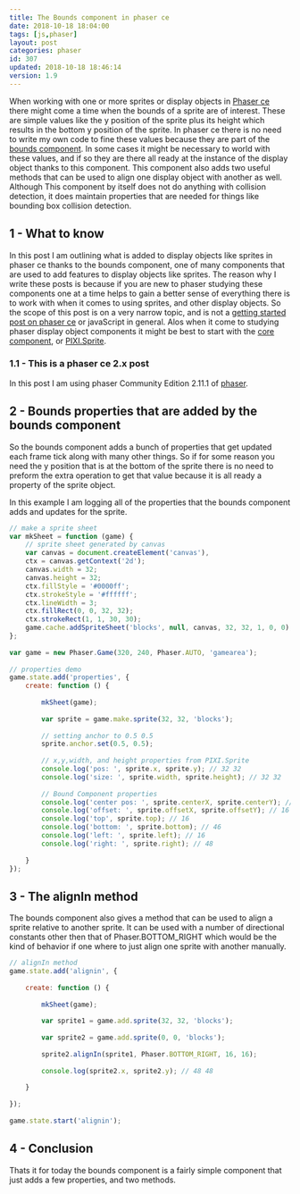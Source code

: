 ```yaml
---
title: The Bounds component in phaser ce
date: 2018-10-18 18:04:00
tags: [js,phaser]
layout: post
categories: phaser
id: 307
updated: 2018-10-18 18:46:14
version: 1.9
---
```


When working with one or more sprites or display objects in [Phaser ce](https://photonstorm.github.io/phaser-ce/) there might come a time when the bounds of a sprite are of interest. These are simple values like the y position of the sprite plus its height which results in the bottom y position of the sprite. In phaser ce there is no need to write my own code to fine these values because they are part of the [bounds component](https://photonstorm.github.io/phaser-ce/Phaser.Component.Bounds.html). In some cases it might be necessary to world with these values, and if so they are there all ready at the instance of the display object thanks to this component. This component also adds two useful methods that can be used to align one display object with another as well. Although This component by itself does not do anything with collision detection, it does maintain properties that are needed for things like bounding box collision detection.

<!-- more -->

## 1 - What to know

In this post I am outlining what is added to display objects like sprites in phaser ce thanks to the bounds component, one of many components that are used to add features to display objects like sprites. The reason why I write these posts is because if you are new to phaser studying these components one at a time helps to gain a better sense of everything there is to work with when it comes to using sprites, and other display objects. So the scope of this post is on a very narrow topic, and is not a [getting started post on phaser ce](/2017/10/04/phaser-getting-started/) or javaScript in general. Alos when it come to studying phaser display object components it might be best to start with the [core component](/2018/10/12/phaser-components-core/), or [PIXI.Sprite](https://photonstorm.github.io/phaser-ce/PIXI.Sprite.html).

### 1.1 - This is a phaser ce 2.x post

In this post I am using phaser Community Edition 2.11.1 of [phaser](https://phaser.io/).

## 2 - Bounds properties that are added by the bounds component

So the bounds component adds a bunch of properties that get updated each frame tick  along with many other things. So if for some reason you need the y position that is at the bottom of the sprite there is no need to preform the extra operation to get that value because it is all ready a property of the sprite object.

In this example I am logging all of the properties that the bounds component adds and updates for the sprite.

```js
// make a sprite sheet
var mkSheet = function (game) {
    // sprite sheet generated by canvas
    var canvas = document.createElement('canvas'),
    ctx = canvas.getContext('2d');
    canvas.width = 32;
    canvas.height = 32;
    ctx.fillStyle = '#0000ff';
    ctx.strokeStyle = '#ffffff';
    ctx.lineWidth = 3;
    ctx.fillRect(0, 0, 32, 32);
    ctx.strokeRect(1, 1, 30, 30);
    game.cache.addSpriteSheet('blocks', null, canvas, 32, 32, 1, 0, 0);
};
 
var game = new Phaser.Game(320, 240, Phaser.AUTO, 'gamearea');
 
// properties demo
game.state.add('properties', {
    create: function () {
 
        mkSheet(game);
 
        var sprite = game.make.sprite(32, 32, 'blocks');
 
        // setting anchor to 0.5 0.5
        sprite.anchor.set(0.5, 0.5);
 
        // x,y,width, and height properties from PIXI.Sprite
        console.log('pos: ', sprite.x, sprite.y); // 32 32
        console.log('size: ', sprite.width, sprite.height); // 32 32
 
        // Bound Component properties
        console.log('center pos: ', sprite.centerX, sprite.centerY); // 32 32
        console.log('offset: ', sprite.offsetX, sprite.offsetY); // 16 16
        console.log('top', sprite.top); // 16
        console.log('bottom: ', sprite.bottom); // 46
        console.log('left: ', sprite.left); // 16
        console.log('right: ', sprite.right); // 48
 
    }
});
```

## 3 - The alignIn method

The bounds component also gives a method that can be used to align a sprite relative to another sprite. It can be used with a number of directional constants other then that of Phaser.BOTTOM_RIGHT which would be the kind of behavior if one where to just align one sprite with another manually.

```js
// alignIn method
game.state.add('alignin', {
 
    create: function () {
 
        mkSheet(game);
 
        var sprite1 = game.add.sprite(32, 32, 'blocks');
 
        var sprite2 = game.add.sprite(0, 0, 'blocks');
 
        sprite2.alignIn(sprite1, Phaser.BOTTOM_RIGHT, 16, 16);
 
        console.log(sprite2.x, sprite2.y); // 48 48
 
    }
 
});
 
game.state.start('alignin');
```

## 4 - Conclusion

Thats it for today the bounds component is a fairly simple component that just adds a few properties, and two methods.